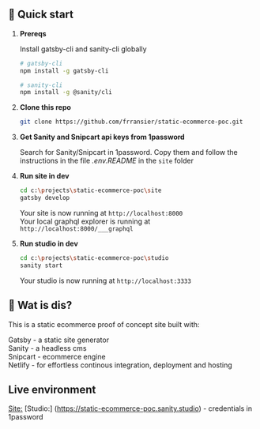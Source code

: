 
## 🚀 Quick start

1.  **Prereqs**

    Install gatsby-cli and sanity-cli globally

    ```sh
    # gatsby-cli
    npm install -g gatsby-cli
    
    # sanity-cli
    npm install -g @sanity/cli
    ```

2.  **Clone this repo**    

    ```sh
    git clone https://github.com/frransier/static-ecommerce-poc.git
    ```
3. **Get Sanity and Snipcart api keys from 1password**

    Search for Sanity/Snipcart in 1password. Copy them and follow the instructions in the file _.env.README_ in the `site` folder

3.  **Run site in dev**
    
    ```sh
    cd c:\projects\static-ecommerce-poc\site
    gatsby develop
    ```
    
    Your site is now running at `http://localhost:8000`  
    Your local graphql explorer is running at `http://localhost:8000/___graphql`
    
4. **Run studio in dev**

    ```sh
    cd c:\projects\static-ecommerce-poc\studio
    sanity start
    ```
    Your studio is now running at `http://localhost:3333`
    
    
## 🧐 Wat is dis?

This is a static ecommerce proof of concept site built with:

Gatsby - a static site generator  
Sanity - a headless cms  
Snipcart - ecommerce engine  
Netlify - for effortless continous integration, deployment and hosting  

## Live environment

[Site:](https://static-ecommerce-poc.netlify.com)
[Studio:] (https://static-ecommerce-poc.sanity.studio) - credentials in 1password

